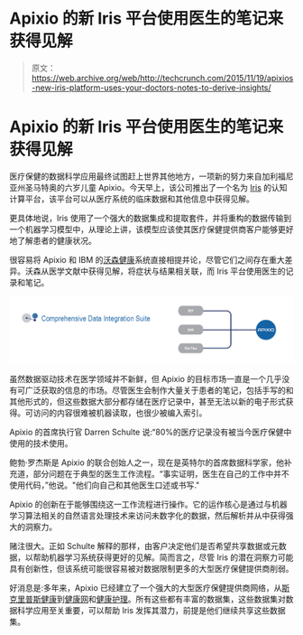 # Apixio 的新 Iris 平台使用医生的笔记来获得见解

> 原文：<https://web.archive.org/web/http://techcrunch.com/2015/11/19/apixios-new-iris-platform-uses-your-doctors-notes-to-derive-insights/>

# Apixio 的新 Iris 平台使用医生的笔记来获得见解

医疗保健的数据科学应用最终试图赶上世界其他地方，一项新的努力来自加利福尼亚州圣马特奥的六岁儿童 Apixio。今天早上，该公司推出了一个名为 [Iris](https://web.archive.org/web/20230314095117/http://www.apixio.com/about/technology/) 的认知计算平台，该平台可以从医疗系统的临床数据和其他信息中获得见解。

更具体地说，Iris 使用了一个强大的数据集成和提取套件，并将重构的数据传输到一个机器学习模型中，从理论上讲，该模型应该使其医疗保健提供商客户能够更好地了解患者的健康状况。

很容易将 Apixio 和 IBM 的[沃森健康](https://web.archive.org/web/20230314095117/http://www.ibm.com/smarterplanet/us/en/ibmwatson/health/)系统直接相提并论，尽管它们之间存在重大差异。沃森从医学文献中获得见解，将症状与结果相关联，而 Iris 平台使用医生的记录和笔记。

![Comprehensive Data Integration [19179469]](img/bfff197ead08d50d16c1c904e55b20f9.png)

虽然数据驱动技术在医学领域并不新鲜，但 Apixio 的目标市场一直是一个几乎没有可广泛获取的信息的市场。尽管医生会制作大量关于患者的笔记，包括手写的和其他形式的，但这些数据大部分都存储在医疗记录中，甚至无法以新的电子形式获得。可访问的内容很难被机器读取，也很少被编入索引。

Apixio 的首席执行官 Darren Schulte 说:“80%的医疗记录没有被当今医疗保健中使用的技术使用。

鲍勃·罗杰斯是 Apixio 的联合创始人之一，现在是英特尔的首席数据科学家，他补充道，部分问题在于典型的医生工作流程。“事实证明，医生在自己的工作中并不使用代码，”他说。"他们向自己和其他医生口述或书写."

Apixio 的创新在于能够围绕这一工作流程进行操作。它的运作核心是通过与机器学习算法相关的自然语言处理技术来访问未数字化的数据，然后解析并从中获得强大的洞察力。

赌注很大。正如 Schulte 解释的那样，由客户决定他们是否希望共享数据或元数据，以帮助机器学习系统获得更好的见解。简而言之，尽管 Iris 的潜在洞察力可能具有创新性，但该系统可能很容易被对数据限制更多的大型医疗保健提供商削弱。

好消息是:多年来，Apixio 已经建立了一个强大的大型医疗保健提供商网络，从[斯克里普斯健康](https://web.archive.org/web/20230314095117/http://scripps.org/)到[健康网](https://web.archive.org/web/20230314095117/http://healthnet.com/)和[健康护理](https://web.archive.org/web/20230314095117/http://wellcare.com/)。所有这些都有丰富的数据集，这些数据集对数据科学应用至关重要，可以帮助 Iris 发挥其潜力，前提是他们继续共享这些数据集。